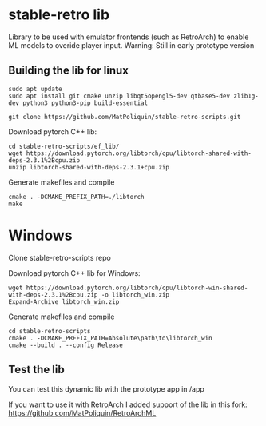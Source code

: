 # stable-retro lib
Library to be used with emulator frontends (such as RetroArch) to enable ML models to overide player input.
Warning: Still in early prototype version

## Building the lib for linux

```
sudo apt update
sudo apt install git cmake unzip libqt5opengl5-dev qtbase5-dev zlib1g-dev python3 python3-pip build-essential
```

```
git clone https://github.com/MatPoliquin/stable-retro-scripts.git
```

Download pytorch C++ lib:
```
cd stable-retro-scripts/ef_lib/
wget https://download.pytorch.org/libtorch/cpu/libtorch-shared-with-deps-2.3.1%2Bcpu.zip
unzip libtorch-shared-with-deps-2.3.1+cpu.zip
```

Generate makefiles and compile
```
cmake . -DCMAKE_PREFIX_PATH=./libtorch
make
```

# Windows

Clone stable-retro-scripts repo

Download pytorch C++ lib for Windows:
```
wget https://download.pytorch.org/libtorch/cpu/libtorch-win-shared-with-deps-2.3.1%2Bcpu.zip -o libtorch_win.zip
Expand-Archive libtorch_win.zip
```

Generate makefiles and compile
```
cd stable-retro-scripts
cmake . -DCMAKE_PREFIX_PATH=Absolute\path\to\libtorch_win
cmake --build . --config Release
```

## Test the lib
You can test this dynamic lib with the prototype app in /app

If you want to use it with RetroArch I added support of the lib in this fork:
https://github.com/MatPoliquin/RetroArchML
